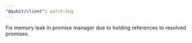 ```yaml
---
"@qubit/client": patch:bug
---
```


Fix memory leak in promise manager due to holding references to resolved promises.

